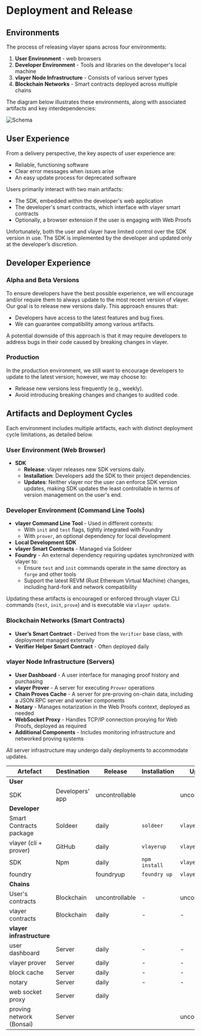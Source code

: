 # Deployment and Release

## Environments

The process of releasing vlayer spans across four environments:

1. **User Environment** - web browsers
2. **Developer Environment** - Tools and libraries on the developer's local machine
3. **vlayer Node Infrastructure** - Consists of various server types
4. **Blockchain Networks** - Smart contracts deployed across multiple chains

The diagram below illustrates these environments, along with associated artifacts and key interdependencies:

![Schema](/images/architecture/releasing.png)

## User Experience

From a delivery perspective, the key aspects of user experience are:
- Reliable, functioning software
- Clear error messages when issues arise
- An easy update process for deprecated software

Users primarily interact with two main artifacts:
- The SDK, embedded within the developer's web application
- The developer's smart contracts, which interface with vlayer smart contracts
- Optionally, a browser extension if the user is engaging with Web Proofs

Unfortunately, both the user and vlayer have limited control over the SDK version in use. The SDK is implemented by the developer and updated only at the developer’s discretion.


## Developer Experience 

### Alpha and Beta Versions

To ensure developers have the best possible experience, we will encourage and/or require them to always update to the most recent version of vlayer. Our goal is to release new versions daily. This approach ensures that:

- Developers have access to the latest features and bug fixes.
- We can guarantee compatibility among various artifacts.

A potential downside of this approach is that it may require developers to address bugs in their code caused by breaking changes in vlayer.

### Production

In the production environment, we still want to encourage developers to update to the latest version; however, we may choose to:

- Release new versions less frequently (e.g., weekly).
- Avoid introducing breaking changes and changes to audited code.

## Artifacts and Deployment Cycles

Each environment includes multiple artifacts, each with distinct deployment cycle limitations, as detailed below.

### User Environment (Web Browser)

- **SDK**
    - **Release**: vlayer releases new SDK versions daily.
    - **Installation**: Developers add the SDK to their project dependencies.
    - **Updates**: Neither vlayer nor the user can enforce SDK version updates, making SDK updates the least controllable in terms of version management on the user's end.

### Developer Environment (Command Line Tools)

- **vlayer Command Line Tool** - Used in different contexts:
    - With `init` and `test` flags, tightly integrated with Foundry
    - With `prover`, an optional dependency for local development
- **Local Development SDK**
- **vlayer Smart Contracts** - Managed via Soldeer
- **Foundry** - An external dependency requiring updates synchronized with vlayer to:
    - Ensure `test` and `init` commands operate in the same directory as `forge` and other tools
    - Support the latest REVM (Rust Ethereum Virtual Machine) changes, including hard-fork and network compatibility

Updating these artifacts is encouraged or enforced through vlayer CLI commands (`test`, `init`, `prove`) and is executable via `vlayer update`.

### Blockchain Networks (Smart Contracts)

- **User’s Smart Contract** - Derived from the `Verifier` base class, with deployment managed externally
- **Verifier Helper Smart Contract** - Often deployed daily

### vlayer Node Infrastructure (Servers)

- **User Dashboard** - A user interface for managing proof history and purchasing
- **vlayer Prover** - A server for executing `Prover` operations
- **Chain Proves Cache** - A server for pre-proving on-chain data, including a JSON RPC server and worker components
- **Notary** - Manages notarization in the Web Proofs context, deployed as needed
- **WebSocket Proxy** - Handles TCP/IP connection proxying for Web Proofs, deployed as required
- **Additional Components** - Includes monitoring infrastructure and networked proving systems

All server infrastructure may undergo daily deployments to accommodate updates.

|Artefact          |Destination|Release|Installation|Update|
|------------------|-----------|-------|------------|------|
|**User**|         |           |       |            |      |
|SDK| 	Developers' app	| uncontrollable	|  |	uncontrollable |
|**Developer**|
|Smart Contracts package | Soldeer | daily| `soldeer` | `vlayer update` |
|vlayer (cli + prover) | GitHub | daily | `vlayerup` | `vlayer update` |
|SDK|  Npm | daily | `npm install` | `vlayer update` |
|foundry|  | foundryup |  `foundry up` | `vlayer update` |
|**Chains**|   |  |  |  |  |
|User's contracts | Blockchain | uncontrollable | - | uncontrollable |
|vlayer contracts  | Blockchain | daily | - | - |
| **vlayer infrastructure** |  |  |  |  |
|user dashboard | Server | daily | - | - |
|vlayer prover | Server | daily | - | - |
|block cache | Server | daily | - | - |
|notary| Server | daily | - | - |
|web socket proxy | Server | daily | | | |
|proving network (Bonsai) | Server| | | uncontrollable |